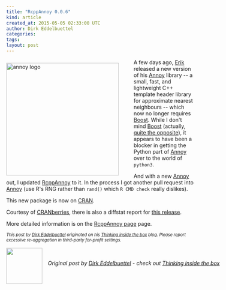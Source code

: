 ```yaml
---
title: "RcppAnnoy 0.0.6"
kind: article
created_at: 2015-05-05 02:33:00 UTC
author: Dirk Eddelbuettel
categories: 
tags: 
layout: post
---
```

<p><img alt="annoy logo"
     style="float:left;margin:10px 40px 10px 0;" width="300"
     src="https://camo.githubusercontent.com/d6bf20e534ab76b67c731b566859a24149a4bf80/68747470733a2f2f7261772e6769746875622e636f6d2f73706f746966792f616e6e6f792f6d61737465722f616e6e2e706e67"></p>
<p>A few days ago, <a href="http://erikbern.com">Erik</a> released a new version of his <a href="https://github.com/spotify/annoy">Annoy</a> library -- a small, fast, and lightweight C++ template header library for approximate nearest neighbours -- which now no longer requires <a href="http://www.boost.org">Boost</a>. While I don't mind <a href="http://www.boost.org">Boost</a> (actually, <a href="http://dirk.eddelbuettel.com/code/bh.html">quite the opposite</a>), it appears to have been a blocker in getting the Python part of <a href="https://github.com/spotify/annoy">Annoy</a> over to the world of <code>python3</code>.</p>
<p>And with a new <a href="https://github.com/spotify/annoy">Annoy</a> out, I updated <a href="http://dirk.eddelbuettel.com/code/rcpp.annoy.html">RcppAnnoy</a> to it. In the process I got another pull request into <a href="https://github.com/spotify/annoy">Annoy</a> (use R's RNG rather than <code>rand()</code> which <code>R CMD check</code> really dislikes).</p>
<p>This new package is now on <a href="http://cran.r-project.org">CRAN</a>.</p>
<p>Courtesy of <a href="http://dirk.eddelbuettel.com/cranberries/">CRANberries</a>, there is also a diffstat report for <a href="http://dirk.eddelbuettel.com/cranberries/2015/05/03#RcppAnnoy_0.0.6">this release</a>.</p>
<p>More detailed information is on the <a href="http://dirk.eddelbuettel.com/code/rcpp.annoy.html">RcppAnnoy page</a> page.</p>
<p style="font-size:80%; font-style:italic;">
This post by <a href="http://dirk.eddelbuettel.com">Dirk Eddelbuettel</a> originated on his <a href="http://dirk.eddelbuettel.com/blog/">Thinking inside the box</a> blog. Please report excessive re-aggregation in third-party for-profit settings.
<p><div class="author">
  <img src="" style="width: 96px; height: 96;">
  <span style="position: absolute; padding: 32px 15px;">
    <i>Original post by <a href="http://twitter.com/">Dirk Eddelbuettel</a> - check out <a href="http://dirk.eddelbuettel.com/blog">Thinking inside the box   </a></i>
  </span>
</div>
